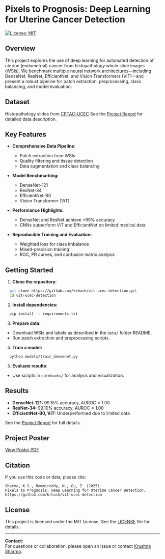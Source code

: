 
# Pixels to Prognosis: Deep Learning for Uterine Cancer Detection

[![License: MIT](https://img.shields.io/badge/License-MIT-yellow.svg)](LICENSE)

## Overview

This project explores the use of deep learning for automated detection of uterine (endometrial) cancer from histopathology whole slide images (WSIs). We benchmark multiple neural network architectures—including DenseNet, ResNet, EfficientNet, and Vision Transformers (ViT)—and present a robust pipeline for patch extraction, preprocessing, class balancing, and model evaluation.

## Dataset
Histopathology slides from [CPTAC-UCEC](https://www.cancerimagingarchive.net/collection/cptac-ucec/)
See the [Project Report](./research_report/Project_Report.pdf) for detailed data description.

## Key Features

- **Comprehensive Data Pipeline:**  
  - Patch extraction from WSIs  
  - Quality filtering and tissue detection  
  - Data augmentation and class balancing

- **Model Benchmarking:**  
  - DenseNet-121  
  - ResNet-34  
  - EfficientNet-B0  
  - Vision Transformer (ViT)

- **Performance Highlights:**  
  - DenseNet and ResNet achieve >99% accuracy  
  - CNNs outperform ViT and EfficientNet on limited medical data

- **Reproducible Training and Evaluation:**  
  - Weighted loss for class imbalance  
  - Mixed-precision training  
  - ROC, PR curves, and confusion matrix analysis

## Getting Started

1. **Clone the repository:**
```bash
  git clone https://github.com/krhash/vit-ucec-detection.git
  cd vit-ucec-detection
```

2. **Install dependencies:**
```bash
  pip install -r requirements.txt
```


3. **Prepare data:**  
- Download WSIs and labels as described in the `data/` folder README.
- Run patch extraction and preprocessing scripts.

4. **Train a model:**
```bash
  python models/train_densenet.py
```


5. **Evaluate results:**
- Use scripts in `notebooks/` for analysis and visualization.

## Results

- **DenseNet-121:** 99.15% accuracy, AUROC = 1.00
- **ResNet-34:** 99.10% accuracy, AUROC = 1.00
- **EfficientNet-B0, ViT:** Underperformed due to limited data

See the [Project Report](./research_report/Project_Report.pdf) for full details.

## Project Poster

[View Poster PDF](./research_report/Poster.pdf)

## Citation

If you use this code or data, please cite:

```text
Sharma, K.S., Bommireddy, N., Gu, Z. (2025).
Pixels to Prognosis: Deep Learning for Uterine Cancer Detection.
https://github.com/krhash/vit-ucec-detection
```


## License

This project is licensed under the MIT License. See the [LICENSE](LICENSE) file for details.

---

**Contact:**  
For questions or collaboration, please open an issue or contact [Krushna Sharma](mailto:krushnasharma24@gmail.com).
